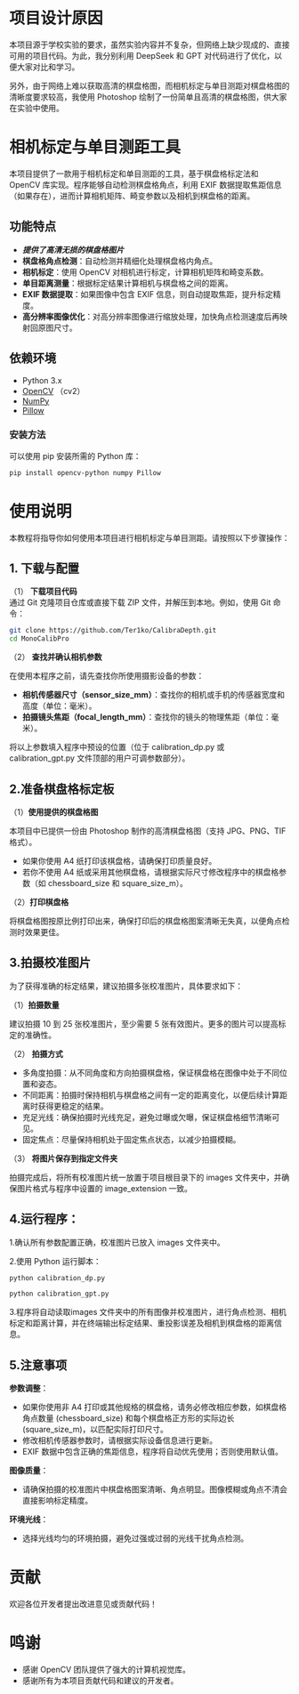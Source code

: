 # 项目设计原因

本项目源于学校实验的要求，虽然实验内容并不复杂，但网络上缺少现成的、直接可用的项目代码。为此，我分别利用 DeepSeek 和 GPT 对代码进行了优化，以便大家对比和学习。

另外，由于网络上难以获取高清的棋盘格图，而相机标定与单目测距对棋盘格图的清晰度要求较高，我使用 Photoshop 绘制了一份简单且高清的棋盘格图，供大家在实验中使用。


# 相机标定与单目测距工具

本项目提供了一款用于相机标定和单目测距的工具，基于棋盘格标定法和 OpenCV 库实现。程序能够自动检测棋盘格角点，利用 EXIF 数据提取焦距信息（如果存在），进而计算相机矩阵、畸变参数以及相机到棋盘格的距离。

## 功能特点

- ***提供了高清无损的棋盘格图片***
- **棋盘格角点检测**：自动检测并精细化处理棋盘格内角点。
- **相机标定**：使用 OpenCV 对相机进行标定，计算相机矩阵和畸变系数。
- **单目距离测量**：根据标定结果计算相机与棋盘格之间的距离。
- **EXIF 数据提取**：如果图像中包含 EXIF 信息，则自动提取焦距，提升标定精度。
- **高分辨率图像优化**：对高分辨率图像进行缩放处理，加快角点检测速度后再映射回原图尺寸。

## 依赖环境

- Python 3.x
- [OpenCV](https://opencv.org/) （cv2）
- [NumPy](https://numpy.org/)
- [Pillow](https://python-pillow.org/)

### 安装方法

可以使用 pip 安装所需的 Python 库：

```bash
pip install opencv-python numpy Pillow
```

# 使用说明

本教程将指导你如何使用本项目进行相机标定与单目测距。请按照以下步骤操作：

## 1. 下载与配置

（1） **下载项目代码**  
通过 Git 克隆项目仓库或直接下载 ZIP 文件，并解压到本地。例如，使用 Git 命令：

```bash
git clone https://github.com/Ter1ko/CalibraDepth.git
cd MonoCalibPro
```

（2） **查找并确认相机参数**

在使用本程序之前，请先查找你所使用摄影设备的参数：

 - **相机传感器尺寸（sensor_size_mm）**：查找你的相机或手机的传感器宽度和高度（单位：毫米）。
 - **拍摄镜头焦距（focal_length_mm）**：查找你的镜头的物理焦距（单位：毫米）。
   
将以上参数填入程序中预设的位置（位于 calibration_dp.py 或 calibration_gpt.py 文件顶部的用户可调参数部分）。

 ## 2.准备棋盘格标定板
 
 （1）**使用提供的棋盘格图**
 
本项目中已提供一份由 Photoshop 制作的高清棋盘格图（支持 JPG、PNG、TIF 格式）。

 - 如果你使用 A4 纸打印该棋盘格，请确保打印质量良好。
 - 若你不使用 A4 纸或采用其他棋盘格，请根据实际尺寸修改程序中的棋盘格参数（如 chessboard_size 和 square_size_m）。

（2）**打印棋盘格**

将棋盘格图按原比例打印出来，确保打印后的棋盘格图案清晰无失真，以便角点检测时效果更佳。

 ## 3.拍摄校准图片
为了获得准确的标定结果，建议拍摄多张校准图片，具体要求如下：

（1）**拍摄数量**

建议拍摄 10 到 25 张校准图片，至少需要 5 张有效图片。更多的图片可以提高标定的准确性。

（2） **拍摄方式**

 - 多角度拍摄：从不同角度和方向拍摄棋盘格，保证棋盘格在图像中处于不同位置和姿态。
 - 不同距离：拍摄时保持相机与棋盘格之间有一定的距离变化，以便后续计算距离时获得更稳定的结果。
 - 充足光线：确保拍摄时光线充足，避免过曝或欠曝，保证棋盘格细节清晰可见。
 - 固定焦点：尽量保持相机处于固定焦点状态，以减少拍摄模糊。

（3） **将图片保存到指定文件夹**
   
拍摄完成后，将所有校准图片统一放置于项目根目录下的 images 文件夹中，并确保图片格式与程序中设置的 image_extension 一致。

 ## 4.运行程序：

1.确认所有参数配置正确，校准图片已放入 images 文件夹中。

2.使用 Python 运行脚本：

```bash
python calibration_dp.py
```
```bash
python calibration_gpt.py
```

3.程序将自动读取images 文件夹中的所有图像并校准图片，进行角点检测、相机标定和距离计算，并在终端输出标定结果、重投影误差及相机到棋盘格的距离信息。



## 5.注意事项

**参数调整**：

 - 如果你使用非 A4 打印或其他规格的棋盘格，请务必修改相应参数，如棋盘格角点数量 (chessboard_size) 和每个棋盘格正方形的实际边长 (square_size_m)，以匹配实际打印尺寸。  
 - 修改相机传感器参数时，请根据实际设备信息进行更新。   
 - EXIF 数据中包含正确的焦距信息，程序将自动优先使用；否则使用默认值。  

**图像质量**：
 - 请确保拍摄的校准图片中棋盘格图案清晰、角点明显。图像模糊或角点不清会直接影响标定精度。

**环境光线**：
 - 选择光线均匀的环境拍摄，避免过强或过弱的光线干扰角点检测。


# 贡献
  欢迎各位开发者提出改进意见或贡献代码！

# 鸣谢
- 感谢 OpenCV 团队提供了强大的计算机视觉库。
- 感谢所有为本项目贡献代码和建议的开发者。
